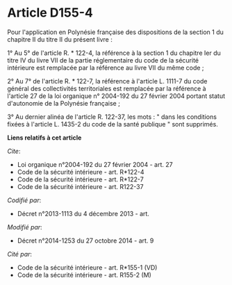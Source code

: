 # Article D155-4

Pour l'application en Polynésie française des dispositions de la section 1 du chapitre II du titre II du présent livre : 

1° Au 5° de l'article R. * 122-4, la référence à la section 1 du chapitre Ier du titre IV du livre VII de la partie
réglementaire du code de la sécurité intérieure est remplacée par la référence au livre VII du même code ; 

2° Au 7° de l'article R. * 122-7, la référence à l'article L. 1111-7 du code général des collectivités territoriales est
remplacée par la référence à l'article 27 de la loi organique n° 2004-192 du 27 février 2004 portant statut d'autonomie de la
Polynésie française ; 

3° Au dernier alinéa de l'article R. 122-37, les mots : " dans les conditions fixées à l'article L. 1435-2 du code de la
santé publique " sont supprimés.

**Liens relatifs à cet article**

_Cite_:

  - Loi organique n°2004-192 du 27 février 2004 - art. 27
  - Code de la sécurité intérieure - art. R*122-4
  - Code de la sécurité intérieure - art. R*122-7
  - Code de la sécurité intérieure - art. R122-37

_Codifié par_:

  - Décret n°2013-1113 du 4 décembre 2013 - art.

_Modifié par_:

  - Décret n°2014-1253 du 27 octobre 2014 - art. 9

_Cité par_:

  - Code de la sécurité intérieure - art. R*155-1  (VD)
  - Code de la sécurité intérieure - art. R155-2 (M)

